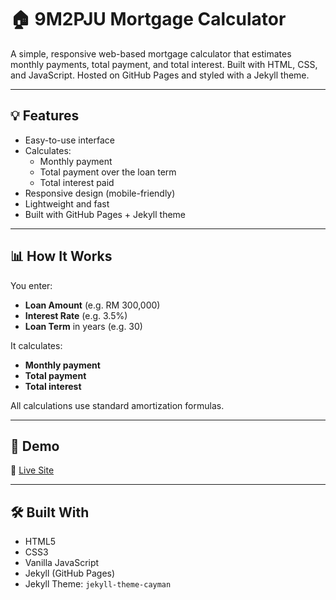# 🏠 9M2PJU Mortgage Calculator

A simple, responsive web-based mortgage calculator that estimates monthly payments, total payment, and total interest. Built with HTML, CSS, and JavaScript. Hosted on GitHub Pages and styled with a Jekyll theme.

---

## 💡 Features

- Easy-to-use interface
- Calculates:
  - Monthly payment
  - Total payment over the loan term
  - Total interest paid
- Responsive design (mobile-friendly)
- Lightweight and fast
- Built with GitHub Pages + Jekyll theme

---

## 📊 How It Works

You enter:
- **Loan Amount** (e.g. RM 300,000)
- **Interest Rate** (e.g. 3.5%)
- **Loan Term** in years (e.g. 30)

It calculates:
- **Monthly payment**
- **Total payment**
- **Total interest**

All calculations use standard amortization formulas.

---

## 🚀 Demo

🔗 [Live Site](https://9m2pju.github.io/9M2PJU-Mortgage-Calculator/)  


---

## 🛠️ Built With

- HTML5
- CSS3
- Vanilla JavaScript
- Jekyll (GitHub Pages)
- Jekyll Theme: `jekyll-theme-cayman`


